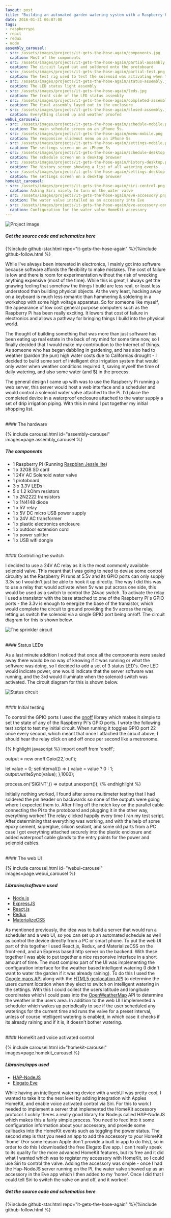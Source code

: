```yaml
---
layout: post
title: "Building an automated garden watering system with a Raspberry Pi, Node, React & HomeKit"
date: 2016-01-31 06:07:00
tags:
- raspberrypi
- react
- redux
- node
assembly_carousel:
- src: /assets/images/projects/it-gets-the-hose-again/components.jpg
  caption: Most of the components
- src: /assets/images/projects/it-gets-the-hose-again/partial-assembly.jpg
  caption: The circuit layed out and soldered onto the protoboard
- src: /assets/images/projects/it-gets-the-hose-again/partial-test.png
  caption: The test rig used to test the solenoid was activating when the software set the GPIO port values
- src: /assets/images/projects/it-gets-the-hose-again/status-assembly.jpg
  caption: The LED status light assembly
- src: /assets/images/projects/it-gets-the-hose-again/leds.jpg
  caption: The front side of the LED status assembly
- src: /assets/images/projects/it-gets-the-hose-again/completed-assembly.png
  caption: The final assembly layed out in the enclosure
- src: /assets/images/projects/it-gets-the-hose-again/closed-assembly.jpg
  caption: Everything closed up and weather proofed
webui_carousel:
- src: /assets/images/projects/it-gets-the-hose-again/schedule-mobile.png
  caption: The main schedule screen on an iPhone 5s.
- src: /assets/images/projects/it-gets-the-hose-again/menu-mobile.png
  caption: The responsive slideout menu on an iPhone 5s
- src: /assets/images/projects/it-gets-the-hose-again/settings-mobile.png
  caption: The settings screen on an iPhone 5s
- src: /assets/images/projects/it-gets-the-hose-again/schedule-desktop.png
  caption: The schedule screen on a desktop browser
- src: /assets/images/projects/it-gets-the-hose-again/history-desktop.png
  caption: The history screen showing a list of all watering events
- src: /assets/images/projects/it-gets-the-hose-again/settings-desktop.jpg
  caption: The settings screen on a desktop browser
homekit_carousel:
- src: /assets/images/projects/it-gets-the-hose-again/siri-control.png
  caption: Asking Siri nicely to turn on the water valve
- src: /assets/images/projects/it-gets-the-hose-again/eve-accessory.png
  caption: The water valve installed as an accessory into Eve
- src: /assets/images/projects/it-gets-the-hose-again/eve-accessory-config.png
  caption: Configuration for the water valve HomeKit accessory
---
```


![Project image](/assets/images/projects/it-gets-the-hose-again/hero-image.jpg)

##### Get the source code and schematics here
{%include github-star.html repo="it-gets-the-hose-again" %}{%include github-follow.html %}

While I've always been interested in electronics, I mainly got into software because software affords the flexibility to make mistakes. The cost of failure is low and there is room for experimentation without the risk of wrecking anything expensive (most of the time). While this is great, I always get the gnawing feeling that somehow the things I build are less real, or least less understood than building physical objects. At the very least, hacking away on a keyboard is much less romantic than hammering & soldering in a workshop with some high voltage apparatus. So for someone like myself, the appearance of low cost general purpose computers such as the Raspberry Pi has been really exciting. It lowers that cost of failure in electronics and allows a pathway for bringing things I build into the physical world.

The thought of building something that was more than just software has been eating up real estate in the back of my mind for some time now, so I finally decided that I would make my contribution to the Internet of things. As someone who has began dabbling in gardening, and has also had to weather (pardon the pun) high water costs due to Californias drought - I decided to build some sort of intelligent drip irrigation system that would only water when weather conditions required it, saving myself the time of daily watering, and also some water (and $) in the process.

The general design I came up with was to use the Raspberry Pi running a web server, this server would host a web interface and a scheduler and would control a solenoid water valve attached to the Pi. I'd place the completed device in a waterproof enclosure attached to the water supply a set of drip irrigation piping. With this in mind I put together my initial shopping list.

<br />
#### The hardware

{% include carousel.html id="assembly-carousel" images=page.assembly_carousel %}

##### The components
- 1 Raspberry Pi (Running [Raspbian Jessie lite](https://www.raspberrypi.org/downloads/raspbian/))
- 1 x 32GB SD card
- 1 24V AC Solenoid water valve
- 1 protoboard
- 3 x 3.3V LEDs
- 5 x 1.2 kOhm resistors
- 1 x 2N2222 transistors
- 1 x 1N4148 diode
- 1 x 5V relay
- 1 x 5V DC micro USB power supply
- 1 x 24V AC transformer
- 1 x plastic electronics enclosure
- 1 x outdoor extension cord
- 1 x power splitter
- 1 x USB wifi dongle

<br />
#### Controlling the switch

I decided to use a 24V AC relay as it is the most commonly available solenoid valve. This meant that I was going to need to devise some control circuitry as the Raspberry Pi runs at 5.5v and its GPIO ports can only supply 3.3v so I wouldn't just be able to hook it up directly. The way I did this was to use a relay that would activate when 5v was put across one side, this would be used as a switch to control the 24vac switch. To activate the relay I used a transistor with the base attached to one of the Raspberry Pi's GPIO ports - the 3.3v is enough to energize the base of the transistor, which would complete the circuit to ground providing the 5v across the relay, letting us switch the solenoid via a single GPIO port being on/off. The circuit diagram for this is shown below.

![The sprinkler circuit](/assets/images/projects/it-gets-the-hose-again/sprinkler.png)

<br />
#### Status LEDs

As a last minute addition I noticed that once all the components were sealed away there would be no way of knowing if it was running or what the software was doing, so I decided to add a set of 3 status LED's. One LED would indicate power, one would indicate that the server software was running, and the 3rd would illuminate when the solenoid switch was activated. The circuit diagram for this is shown below.

![Status circuit](/assets/images/projects/it-gets-the-hose-again/status-board.png)

<br />
#### Initial testing

To control the GPIO ports I used the [onoff](https://github.com/fivdi/onoff) library which makes it simple to set the state of any of the Raspberry Pi's GPIO ports. I wrote the following test script to test my initial circuit. When running it toggles GPIO port 22 once every second, which meant that once I attached the circuit above, I should hear the relay click on and off once per second like a metronome.

{% highlight javascript %}
import onoff from 'onoff';

output = new onoff.Gpio(22,'out');

let value = 0;
setInterval(() => {
  value = value ? 0 : 1;
  output.writeSync(value);
},1000);

process.on('SIGINT',() => output.unexport());
{% endhighlight %}

Initially nothing worked, I found after some multimeter testing that I had soldered the pin header on backwards so none of the outputs were going where I expected them to. After filing off the notch key on the parallel cable connecting the Pi to the protoboard and plugging it in the other way, everything worked! The relay clicked happily every time I ran my test script. After determining that everything was working, and with the help of some epoxy cement, superglue, silicon sealant, and some old parts from a PC case I got everything attached securely into the plastic enclosure and added waterproof cable glands to the entry points for the power and solenoid cables.


<br />
#### The web UI

{% include carousel.html id="webui-carousel" images=page.webui_carousel %}

##### Libraries/software used
- [Node.js](https://nodejs.org)
- [ExpressJS](http://expressjs.com/)
- [React.js](https://facebook.github.io/react/)
- [Redux](http://redux.js.org/)
- [MaterializeCSS](http://materializecss.com/)

As mentioned previously, the idea was to build a server that would run a scheduler and a web UI, so you can set up an automated schedule as well as control the device directly from a PC or smart phone. To put the web UI part of this together I used React.js, Redux, and MaterializeCSS on the front-end, and an Express based http server on the backend. With these together I was able to put together a nice responsive interface in a short amount of time. 
The most complex part of the UI was implementing the configuration interface for the weather based intelligent watering (I didn't want to water the garden if it was already raining). To do this I used the [Google maps API](https://developers.google.com/maps/) along with the [HTML5 geolocation API](https://developer.mozilla.org/en-US/docs/Web/API/Geolocation/Using_geolocation) to determine the users current location when they elect to switch on intelligent watering in the settings. With this I could collect the users latitude and longitude coordinates which I could pass into the [OpenWeatherMap](https://openweathermap.org/) API to determine the weather in the users area.
In addition to the web UI I implemented a scheduler which wakes up periodically to see if the user scheduled any waterings for the current time and runs the valve for a preset interval, unless of course intelligent watering is enabled, in which case it checks if its already raining and if it is, it doesn't bother watering.

<br />
#### HomeKit and voice activated control

{% include carousel.html id="homekit-carousel" images=page.homekit_carousel %}

##### Libraries/apps used
- [HAP-NodeJS](https://github.com/KhaosT/HAP-NodeJS)
- [Elegato Eve](https://itunes.apple.com/us/app/elgato-eve/id917695792)

While having an intelligent watering device with a webUI was pretty cool, I wanted to take it to the next level by adding integration with Apples HomeKit, and enable voice activated control via Siri. For this to work I needed to implement a server that implemented the HomeKit accessory protocol. Luckily theres a really good library for Node.js called HAP-NodeJS which makes this a fairly simple process. You need to feed into it some configuration information about your accessory, and provide some callbacks into the HomeKit events such as toggling the power status. The second step is that you need an app to add the accessory to your HomeKit 'home' (For some reason Apple don't provide a built in app to do this), so in order to do this I downloaded the free Elegato Eve app. I can't really speak to its quality for the more advanced HomeKit features, but its free and it did what I wanted which was to register my accessory with HomeKit, so I could use Siri to control the valve.
Adding the accessory was simple - once I had the Hap-NodeJS server running on the PI, the water valve showed up as an accessory in the Eve app which I then added to my 'home'. Once I did that I could tell Siri to switch the valve on and off, and it worked!

##### Get the source code and schematics here
{%include github-star.html repo="it-gets-the-hose-again" %}{%include github-follow.html %}


